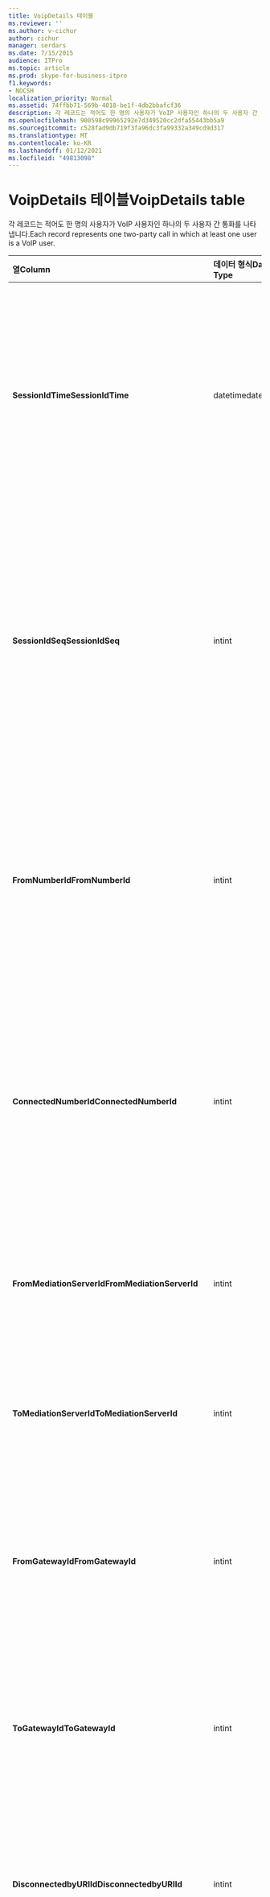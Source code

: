 ```yaml
---
title: VoipDetails 테이블
ms.reviewer: ''
ms.author: v-cichur
author: cichur
manager: serdars
ms.date: 7/15/2015
audience: ITPro
ms.topic: article
ms.prod: skype-for-business-itpro
f1.keywords:
- NOCSH
localization_priority: Normal
ms.assetid: 74ffbb71-569b-4018-be1f-4db2bbafcf36
description: 각 레코드는 적어도 한 명의 사용자가 VoIP 사용자인 하나의 두 사용자 간 통화를 나타냅니다.
ms.openlocfilehash: 900598c99965292e7d349520cc2dfa55443bb5a9
ms.sourcegitcommit: c528fad9db719f3fa96dc3fa99332a349cd9d317
ms.translationtype: MT
ms.contentlocale: ko-KR
ms.lasthandoff: 01/12/2021
ms.locfileid: "49813098"
---
```

# <a name="voipdetails-table"></a><span data-ttu-id="396a1-103">VoipDetails 테이블</span><span class="sxs-lookup"><span data-stu-id="396a1-103">VoipDetails table</span></span>
 
<span data-ttu-id="396a1-104">각 레코드는 적어도 한 명의 사용자가 VoIP 사용자인 하나의 두 사용자 간 통화를 나타냅니다.</span><span class="sxs-lookup"><span data-stu-id="396a1-104">Each record represents one two-party call in which at least one user is a VoIP user.</span></span>
  
|<span data-ttu-id="396a1-105">**열**</span><span class="sxs-lookup"><span data-stu-id="396a1-105">**Column**</span></span>|<span data-ttu-id="396a1-106">**데이터 형식**</span><span class="sxs-lookup"><span data-stu-id="396a1-106">**Data Type**</span></span>|<span data-ttu-id="396a1-107">**키/인덱스**</span><span class="sxs-lookup"><span data-stu-id="396a1-107">**Key/Index**</span></span>|<span data-ttu-id="396a1-108">**세부 정보**</span><span class="sxs-lookup"><span data-stu-id="396a1-108">**Details**</span></span>|
|:-----|:-----|:-----|:-----|
|<span data-ttu-id="396a1-109">**SessionIdTime**</span><span class="sxs-lookup"><span data-stu-id="396a1-109">**SessionIdTime**</span></span> <br/> |<span data-ttu-id="396a1-110">datetime</span><span class="sxs-lookup"><span data-stu-id="396a1-110">datetime</span></span>  <br/> |<span data-ttu-id="396a1-111">Primary</span><span class="sxs-lookup"><span data-stu-id="396a1-111">Primary</span></span>  <br/> |<span data-ttu-id="396a1-112">세션 요청 시간입니다.</span><span class="sxs-lookup"><span data-stu-id="396a1-112">Time of session request.</span></span> <span data-ttu-id="396a1-113">**SessionIdSeq** 와 함께 세션을 고유하게 식별하기 위해 사용됩니다.</span><span class="sxs-lookup"><span data-stu-id="396a1-113">Used in conjunction with **SessionIdSeq** to uniquely identify a session.</span></span> <span data-ttu-id="396a1-114">자세한 내용은 [비즈니스용 Skype 서버 2015의 Dialogs](dialogs.md) 테이블을 참조하세요.</span><span class="sxs-lookup"><span data-stu-id="396a1-114">See the [Dialogs table in Skype for Business Server 2015](dialogs.md) for more information.</span></span> <br/> |
|<span data-ttu-id="396a1-115">**SessionIdSeq**</span><span class="sxs-lookup"><span data-stu-id="396a1-115">**SessionIdSeq**</span></span> <br/> |<span data-ttu-id="396a1-116">int</span><span class="sxs-lookup"><span data-stu-id="396a1-116">int</span></span>  <br/> |<span data-ttu-id="396a1-117">Primary</span><span class="sxs-lookup"><span data-stu-id="396a1-117">Primary</span></span>  <br/> |<span data-ttu-id="396a1-118">세션을 식별하기 위한 ID 번호입니다.</span><span class="sxs-lookup"><span data-stu-id="396a1-118">ID number to identify the session.</span></span> <span data-ttu-id="396a1-119">**SessionIdTime** 과 함께 세션을 고유하게 식별하기 위해 사용됩니다.</span><span class="sxs-lookup"><span data-stu-id="396a1-119">Used in conjunction with **SessionIdTime** to uniquely identify a session.</span></span> <span data-ttu-id="396a1-120">자세한 내용은 [비즈니스용 Skype 서버 2015의 Dialogs](dialogs.md) 테이블을 참조하세요.</span><span class="sxs-lookup"><span data-stu-id="396a1-120">See the [Dialogs table in Skype for Business Server 2015](dialogs.md) for more information.</span></span> <br/> |
|<span data-ttu-id="396a1-121">**FromNumberId**</span><span class="sxs-lookup"><span data-stu-id="396a1-121">**FromNumberId**</span></span> <br/> |<span data-ttu-id="396a1-122">int</span><span class="sxs-lookup"><span data-stu-id="396a1-122">int</span></span>  <br/> |<span data-ttu-id="396a1-123">외계인</span><span class="sxs-lookup"><span data-stu-id="396a1-123">Foreign</span></span>  <br/> |<span data-ttu-id="396a1-124">발신자의 **PhoneId** 입니다.</span><span class="sxs-lookup"><span data-stu-id="396a1-124">**PhoneId** of the caller.</span></span> <span data-ttu-id="396a1-125">자세한 내용은 [Phones 테이블을](phones.md) 참조하십시오.</span><span class="sxs-lookup"><span data-stu-id="396a1-125">See the [Phones table](phones.md) for more information.</span></span> <span data-ttu-id="396a1-126">NULL이 아니고 **FromGatewayId** 가 NULL이 아니면 발신자가 PSTN 사용자입니다.</span><span class="sxs-lookup"><span data-stu-id="396a1-126">If not NULL and **FromGatewayId** is not NULL, then the caller was a PSTN user.</span></span> <br/> |
|<span data-ttu-id="396a1-127">**ConnectedNumberId**</span><span class="sxs-lookup"><span data-stu-id="396a1-127">**ConnectedNumberId**</span></span> <br/> |<span data-ttu-id="396a1-128">int</span><span class="sxs-lookup"><span data-stu-id="396a1-128">int</span></span>  <br/> |<span data-ttu-id="396a1-129">외계인</span><span class="sxs-lookup"><span data-stu-id="396a1-129">Foreign</span></span>  <br/> |<span data-ttu-id="396a1-130">통화 수신자의 **PhoneId** 입니다.</span><span class="sxs-lookup"><span data-stu-id="396a1-130">**PhoneId** of the call receiver.</span></span> <span data-ttu-id="396a1-131">자세한 내용은 [Phones 테이블을](phones.md) 참조하십시오.</span><span class="sxs-lookup"><span data-stu-id="396a1-131">See the [Phones table](phones.md) for more information.</span></span> <span data-ttu-id="396a1-132">NULL이 아니고 **ToGatewayId** 가 NULL이 아니면 통화 수신자가 PSTN 사용자입니다.</span><span class="sxs-lookup"><span data-stu-id="396a1-132">If not NULL and **ToGatewayId** is not NULL, then the call receiver was a PSTN user.</span></span> <br/> |
|<span data-ttu-id="396a1-133">**FromMediationServerId**</span><span class="sxs-lookup"><span data-stu-id="396a1-133">**FromMediationServerId**</span></span> <br/> |<span data-ttu-id="396a1-134">int</span><span class="sxs-lookup"><span data-stu-id="396a1-134">int</span></span>  <br/> |<span data-ttu-id="396a1-135">외계인</span><span class="sxs-lookup"><span data-stu-id="396a1-135">Foreign</span></span>  <br/> |<span data-ttu-id="396a1-136">통화의 발신측 중재 서버입니다.</span><span class="sxs-lookup"><span data-stu-id="396a1-136">The Mediation Server the call is coming from.</span></span> <span data-ttu-id="396a1-137">자세한 내용은 [MediationServers 테이블을](mediationservers.md) 참조하세요.</span><span class="sxs-lookup"><span data-stu-id="396a1-137">See the [MediationServers table](mediationservers.md) for more information.</span></span> <br/> |
|<span data-ttu-id="396a1-138">**ToMediationServerId**</span><span class="sxs-lookup"><span data-stu-id="396a1-138">**ToMediationServerId**</span></span> <br/> |<span data-ttu-id="396a1-139">int</span><span class="sxs-lookup"><span data-stu-id="396a1-139">int</span></span>  <br/> |<span data-ttu-id="396a1-140">외계인</span><span class="sxs-lookup"><span data-stu-id="396a1-140">Foreign</span></span>  <br/> |<span data-ttu-id="396a1-141">통화의 수신측 중재 서버입니다.</span><span class="sxs-lookup"><span data-stu-id="396a1-141">The Mediation Server called is going to.</span></span> <span data-ttu-id="396a1-142">자세한 내용은 [MediationServers 테이블을](mediationservers.md) 참조하세요.</span><span class="sxs-lookup"><span data-stu-id="396a1-142">See the [MediationServers table](mediationservers.md) for more information.</span></span> <br/> |
|<span data-ttu-id="396a1-143">**FromGatewayId**</span><span class="sxs-lookup"><span data-stu-id="396a1-143">**FromGatewayId**</span></span> <br/> |<span data-ttu-id="396a1-144">int</span><span class="sxs-lookup"><span data-stu-id="396a1-144">int</span></span>  <br/> |<span data-ttu-id="396a1-145">외계인</span><span class="sxs-lookup"><span data-stu-id="396a1-145">Foreign</span></span>  <br/> |<span data-ttu-id="396a1-146">통화의 발신측 게이트웨이입니다.</span><span class="sxs-lookup"><span data-stu-id="396a1-146">Gateway the call is coming from.</span></span> <span data-ttu-id="396a1-147">자세한 내용은 [비즈니스용 Skype 서버 2015의 Gateways](gateways.md) 테이블을 참조하세요.</span><span class="sxs-lookup"><span data-stu-id="396a1-147">See the [Gateways table in Skype for Business Server 2015](gateways.md) for more information.</span></span> <br/> |
|<span data-ttu-id="396a1-148">**ToGatewayId**</span><span class="sxs-lookup"><span data-stu-id="396a1-148">**ToGatewayId**</span></span> <br/> |<span data-ttu-id="396a1-149">int</span><span class="sxs-lookup"><span data-stu-id="396a1-149">int</span></span>  <br/> |<span data-ttu-id="396a1-150">외계인</span><span class="sxs-lookup"><span data-stu-id="396a1-150">Foreign</span></span>  <br/> |<span data-ttu-id="396a1-151">통화의 수신측 게이트웨이입니다.</span><span class="sxs-lookup"><span data-stu-id="396a1-151">Gateway the call is going to.</span></span> <span data-ttu-id="396a1-152">자세한 내용은 [비즈니스용 Skype 서버 2015의 Gateways](gateways.md) 테이블을 참조하세요.</span><span class="sxs-lookup"><span data-stu-id="396a1-152">See the [Gateways table in Skype for Business Server 2015](gateways.md) for more information.</span></span> <br/> |
|<span data-ttu-id="396a1-153">**DisconnectedbyURIId**</span><span class="sxs-lookup"><span data-stu-id="396a1-153">**DisconnectedbyURIId**</span></span> <br/> |<span data-ttu-id="396a1-154">int</span><span class="sxs-lookup"><span data-stu-id="396a1-154">int</span></span>  <br/> |<span data-ttu-id="396a1-155">외계인</span><span class="sxs-lookup"><span data-stu-id="396a1-155">Foreign</span></span>  <br/> |<span data-ttu-id="396a1-156">사용자가 URI를 갖고 있는 경우 통화 연결을 끊은 사용자의 URI입니다.</span><span class="sxs-lookup"><span data-stu-id="396a1-156">URI of the user who disconnected the call, if the user has a URI.</span></span> <span data-ttu-id="396a1-157">자세한 내용은 [Users 테이블을](users.md) 참조하십시오.</span><span class="sxs-lookup"><span data-stu-id="396a1-157">See the [Users table](users.md) for more information.</span></span> <br/> |
|<span data-ttu-id="396a1-158">**DisconnectedbyPhoneId**</span><span class="sxs-lookup"><span data-stu-id="396a1-158">**DisconnectedbyPhoneId**</span></span> <br/> |<span data-ttu-id="396a1-159">int</span><span class="sxs-lookup"><span data-stu-id="396a1-159">int</span></span>  <br/> |<span data-ttu-id="396a1-160">외계인</span><span class="sxs-lookup"><span data-stu-id="396a1-160">Foreign</span></span>  <br/> |<span data-ttu-id="396a1-161">전화에서 연결을 끊은 경우 통화 연결을 끊은 전화의 ID입니다.</span><span class="sxs-lookup"><span data-stu-id="396a1-161">ID of the phone that disconnected the call was disconnected from a phone.</span></span> <span data-ttu-id="396a1-162">자세한 내용은 [Phones 테이블을](phones.md) 참조하십시오.</span><span class="sxs-lookup"><span data-stu-id="396a1-162">See the [Phones table](phones.md) for more information.</span></span> <br/> |
|<span data-ttu-id="396a1-163">**LastModifiedTime**</span><span class="sxs-lookup"><span data-stu-id="396a1-163">**LastModifiedTime**</span></span> <br/> |<span data-ttu-id="396a1-164">Datetime</span><span class="sxs-lookup"><span data-stu-id="396a1-164">Datetime</span></span>  <br/> ||<span data-ttu-id="396a1-165">모니터링 서비스의 내부 사용 용도</span><span class="sxs-lookup"><span data-stu-id="396a1-165">For internal use by the Monitoring service.</span></span>  <br/> <span data-ttu-id="396a1-166">이 필드는 비즈니스용 Skype 서버 2015에서 도입했습니다.</span><span class="sxs-lookup"><span data-stu-id="396a1-166">This field was introduced in Skype for Business Server 2015.</span></span>  <br/> |
   

